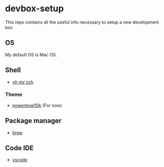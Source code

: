 # devbox-setup
This repo contains all the useful info necessary to setup a new development box

## OS
My default OS is Mac OS.

## Shell
- [oh my zsh](https://ohmyz.sh/)

### Theme
- [powerlevel10k](https://github.com/romkatv/powerlevel10k) (For now)

## Package manager
- [brew](https://brew.sh/)

## Code IDE
- [vscode](https://formulae.brew.sh/cask/visual-studio-code)